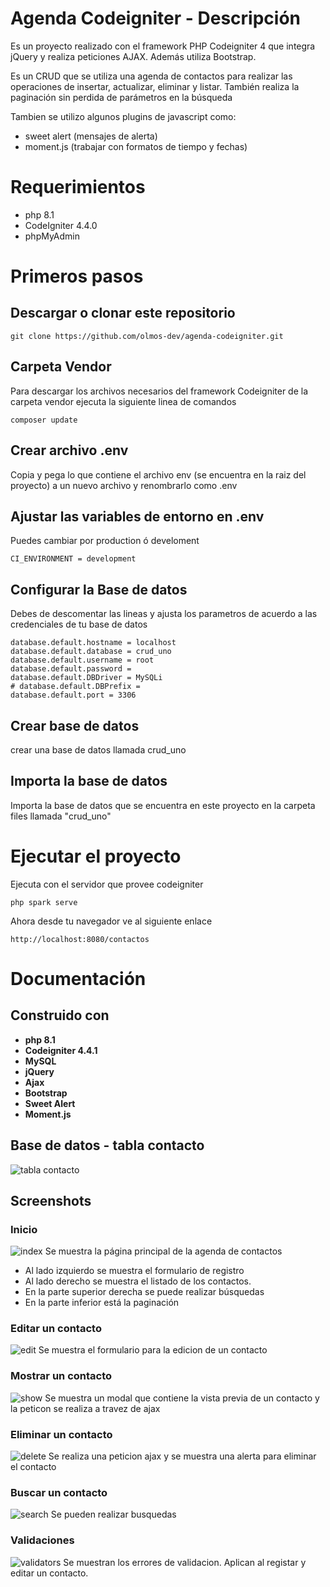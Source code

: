 # Agenda Codeigniter - Descripción
Es un proyecto realizado con el framework PHP Codeigniter 4 que integra jQuery y realiza peticiones AJAX. Además utiliza Bootstrap. 

Es un CRUD que se utiliza una agenda de contactos para realizar las operaciones de insertar, actualizar, eliminar y listar. También realiza la paginación sin perdida de parámetros en la búsqueda

Tambien se utilizo algunos plugins de javascript como:
 - sweet alert (mensajes de alerta) 
 - moment.js (trabajar con formatos de tiempo y fechas)

# Requerimientos
- php 8.1
- CodeIgniter 4.4.0
- phpMyAdmin

# Primeros pasos

## Descargar o clonar este repositorio
```
git clone https://github.com/olmos-dev/agenda-codeigniter.git
```

## Carpeta Vendor
Para descargar los archivos necesarios del framework Codeigniter de la carpeta vendor ejecuta la siguiente linea de comandos

```
composer update
```

## Crear archivo .env
Copia y pega lo que contiene el archivo env (se encuentra en la raiz del proyecto) a un nuevo archivo y renombrarlo como .env

## Ajustar las variables de entorno en .env

Puedes cambiar por production ó develoment
```
CI_ENVIRONMENT = development
```

## Configurar la Base de datos
Debes de descomentar las lineas y ajusta los parametros de acuerdo a las credenciales de tu base de datos
```
database.default.hostname = localhost
database.default.database = crud_uno
database.default.username = root
database.default.password = 
database.default.DBDriver = MySQLi
# database.default.DBPrefix =
database.default.port = 3306
```

## Crear base de datos
crear una base de datos llamada crud_uno

## Importa la base de datos 
Importa la base de datos que se encuentra en este proyecto en la carpeta files llamada "crud_uno"

# Ejecutar el proyecto
Ejecuta con el servidor que provee codeigniter

```
php spark serve
```

Ahora desde tu navegador ve al siguiente enlace
```
http://localhost:8080/contactos
```
# Documentación

## Construido con
- **php 8.1**
- **Codeigniter 4.4.1**
- **MySQL**
- **jQuery**
- **Ajax**
- **Bootstrap**
- **Sweet Alert**
- **Moment.js**

## Base de datos - tabla contacto

![tabla contacto](files/tabla.png "tabla contacto")

## Screenshots

### Inicio
![index](files/index.png "Lista de contactos")
Se muestra la página principal de la agenda de contactos
- Al lado izquierdo se muestra el formulario de registro 
- Al lado derecho se muestra el listado de los contactos. 
- En la parte superior derecha se puede realizar búsquedas
- En la parte inferior está la paginación 


### Editar un contacto
![edit](files/edit.png "Editar un contacto")
Se muestra el formulario para la edicion de un contacto

### Mostrar un contacto
![show](files/show.png "Mostrar un contacto")
Se muestra un modal que contiene la vista previa de un contacto y la peticon se realiza a travez de ajax

### Eliminar un contacto
![delete](files/delete.png "Eliminar un contacto")
Se realiza una peticion ajax y se muestra una alerta para eliminar el contacto


### Buscar un contacto
![search](files/search.png "Realizar busquedas")
Se pueden realizar busquedas

### Validaciones
![validators](files/validators.png "Realizar busquedas")
Se muestran los errores de validacion. Aplican al registar y editar un contacto.

